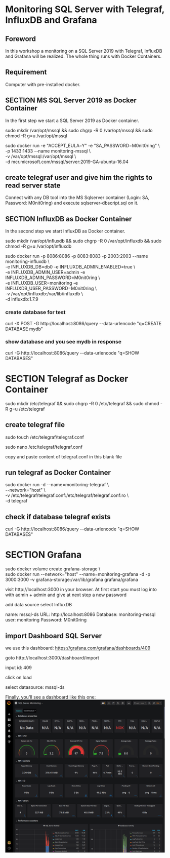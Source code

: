 # Monitoring SQL Server with Telegraf, InfluxDB and Grafana
## Foreword
In this workshop a monitoring on a SQL Server 2019 with Telegraf, InfluxDB and Grafana will be realized. The whole thing runs with Docker Containers.

## Requirement
Computer with pre-installed docker. 

## SECTION MS SQL Server 2019 as Docker Container
In the first step we start a SQL Server 2019 as Docker container.

sudo mkdir /var/opt/mssql && sudo chgrp -R 0 /var/opt/mssql && sudo chmod -R g=u /var/opt/mssql

sudo docker run -e "ACCEPT_EULA=Y" -e "SA_PASSWORD=M0nit0ring" \\\
   -p 1433:1433 --name monitoring-mssql \\\
   -v /var/opt/mssql:/var/opt/mssql \\\
   -d mcr.microsoft.com/mssql/server:2019-GA-ubuntu-16.04

## create telegraf user and give him the rights to read server state
Connect with any DB tool into the MS Sqlserver container (Login: SA, Password: M0nit0ring) and execute sqlserver-dbscript.sql on it.

## SECTION InfluxDB as Docker Container
In the second step we start InfluxDB as Docker container.

sudo mkdir /var/opt/influxdb && sudo chgrp -R 0 /var/opt/influxdb && sudo chmod -R g=u /var/opt/influxdb

sudo docker run -p 8086:8086 -p 8083:8083 -p 2003:2003 --name monitoring-influxdb \\\
      -e INFLUXDB_DB=db0 -e INFLUXDB_ADMIN_ENABLED=true \\\
      -e INFLUXDB_ADMIN_USER=admin -e INFLUXDB_ADMIN_PASSWORD=M0nit0ring \\\
      -e INFLUXDB_USER=monitoring -e INFLUXDB_USER_PASSWORD=M0nit0ring \\\
      -v /var/opt/influxdb:/var/lib/influxdb \\\
      -d influxdb:1.7.9 

### create database for test

curl -X POST -G http://localhost:8086/query --data-urlencode "q=CREATE DATABASE mydb"

### show database and you see mydb in response

curl -G http://localhost:8086/query --data-urlencode "q=SHOW DATABASES"

# SECTION Telegraf as Docker Container

sudo mkdir /etc/telegraf && sudo chgrp -R 0 /etc/telegraf && sudo chmod -R g=u /etc/telegraf

## create telegraf file

sudo touch /etc/telegraf/telegraf.conf

sudo nano /etc/telegraf/telegraf.conf

copy and paste content of telegraf.conf in this blank file

## run telegraf as Docker Container

sudo docker run -d --name=monitoring-telegraf \\\
      --network="host" \\\
      -v /etc/telegraf/telegraf.conf:/etc/telegraf/telegraf.conf:ro \\\
      -d telegraf

## check if database telegraf exists

curl -G http://localhost:8086/query --data-urlencode "q=SHOW DATABASES"

# SECTION Grafana

sudo docker volume create grafana-storage \\\
sudo docker run --network="host" --name=monitoring-grafana -d -p 3000:3000 -v grafana-storage:/var/lib/grafana grafana/grafana

visit http://localhost:3000 in your browser. At first start you must log into with admin + admin and give at next step a new password

add data source 
select InfluxDB

name: mssql-ds
URL: http://localhost:8086
Database: monitoring-mssql
user: monitoring
Password: M0nit0ring


## import Dashboard SQL Server
we use this dashboard: https://grafana.com/grafana/dashboards/409

goto http://localhost:3000/dashboard/import

input id: 409

click on load

select datasource: mssql-ds

Finally, you'll see a dashboard like this one:
![Grafana MS SQLServer Dashboard](https://github.com/development-plate/lab-monitoring-sqlserver-telegraf-influxdb-grafana/blob/master/SQLServer_Monitoring.png)

